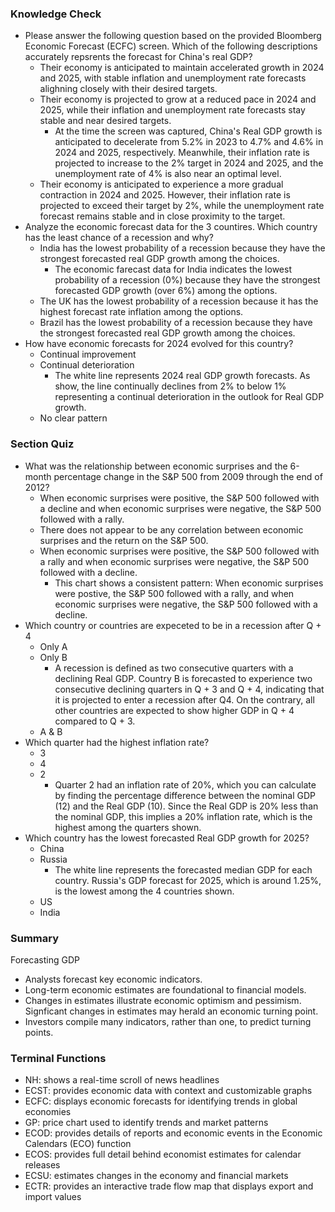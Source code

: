 ### Knowledge Check
- Please answer the following question based on the provided Bloomberg Economic Forecast (ECFC) screen. Which of the following descriptions accurately repsrents the forecast for China's real GDP?
	- Their economy is anticipated to maintain accelerated growth in 2024 and 2025, with stable inflation and unemployment rate forecasts alighning closely with their desired targets. 
	- Their economy is projected to grow at a reduced pace in 2024 and 2025, while their inflation and unemployment rate forecasts stay stable and near desired targets. 
		- At the time the screen was captured, China's Real GDP growth is anticipated to decelerate from 5.2% in 2023 to 4.7% and 4.6% in 2024 and 2025, respectively. Meanwhile, their inflation rate is projected to increase to the 2% target in 2024 and 2025, and the unemployment rate of 4% is also near an optimal level. 
	- Their economy is anticipated to experience a more gradual contraction in 2024 and 2025. However, their inflation rate is projected to exceed their target by 2%, while the unemployment rate forecast remains stable and in close proximity to the target. 
- Analyze the economic forecast data for the 3 countires. Which country has the least chance of a recession and why?
	- India has the lowest probability of a recession because they have the strongest forecasted real GDP growth among the choices. 
		- The economic farecast data for India indicates the lowest probability of a recession (0%) because they have the strongest forecasted GDP growth (over 6%) among the options. 
	- The UK has the lowest probability of a recession because it has the highest forecast rate inflation among the options. 
	- Brazil has the lowest probability of a recession because they have the strongest forecasted real GDP growth among the choices. 
- How have economic forecasts for 2024 evolved for this country?
	- Continual improvement
	- Continual deterioration
		- The white line represents 2024 real GDP growth forecasts. As show, the line continually declines from 2% to below 1% representing a continual deterioration in the outlook for Real GDP growth. 
	- No clear pattern

### Section Quiz
- What was the relationship between economic surprises and the 6-month percentage change in the S&P 500 from 2009 through the end of 2012?
	- When economic surprises were positive, the S&P 500 followed with a decline and when economic surprises were negative, the S&P 500 followed with a rally. 
	- There does not appear to be any correlation between economic surprises and the return on the S&P 500. 
	- When economic surprises were positive, the S&P 500 followed with a rally and when economic surprises were negative, the S&P 500 followed with a decline. 
		- This chart shows a consistent pattern: When economic surprises were postive, the S&P 500 followed with a rally, and when economic surprises were negative, the S&P 500 followed with a decline. 
- Which country or countries are expeceted to be in a recession after Q + 4
	- Only A
	- Only B
		- A recession is defined as two consecutive quarters with a declining Real GDP. Country B is forecasted to experience two consecutive declining quarters in Q + 3 and Q + 4, indicating that it is projected to enter a recession after Q4. On the contrary, all other countries are expected to show higher GDP in Q + 4 compared to Q + 3. 
	- A & B
- Which quarter had the highest inflation rate?
	- 3
	- 4
	- 2
		- Quarter 2 had an inflation rate of 20%, which you can calculate by finding the percentage difference between the nominal GDP (12) and the Real GDP (10). Since the Real GDP is 20% less than the nominal GDP, this implies a 20% inflation rate, which is the highest among the quarters shown. 
- Which country has the lowest forecasted Real GDP growth for 2025?
	- China
	- Russia
		- The white line represents the forecasted median GDP for each country. Russia's GDP forecast for 2025, which is around 1.25%, is the lowest among the 4 countries shown. 
	- US
	- India

### Summary
Forecasting GDP
- Analysts forecast key economic indicators. 
- Long-term economic estimates are foundational to financial models. 
- Changes in estimates illustrate economic optimism and pessimism. Signficant changes in estimates may herald an economic turning point. 
- Investors compile many indicators, rather than one, to predict turning points. 

### Terminal Functions
- NH: shows a real-time scroll of news headlines
- ECST: provides economic data with context and customizable graphs
- ECFC: displays economic forecasts for identifying trends in global economies
- GP: price chart used to identify trends and market patterns
- ECOD: provides details of reports and economic events in the Economic Calendars (ECO) function
- ECOS: provides full detail behind economist estimates for calendar releases
- ECSU: estimates changes in the economy and financial markets
- ECTR: provides an interactive trade flow map that displays export and import values


